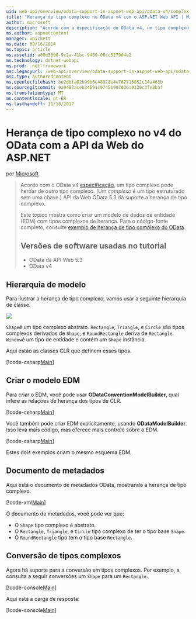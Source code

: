 ```yaml
---
uid: web-api/overview/odata-support-in-aspnet-web-api/odata-v4/complex-type-inheritance-in-odata-v4
title: "Herança de tipo complexo no OData v4 com o ASP.NET Web API | Microsoft Docs"
author: microsoft
description: "Acordo com a especificação do OData v4, um tipo complexo pode herdar de outro tipo complexo. (Um tipo complexo é um tipo estruturado sem uma chave.) API da Web..."
ms.author: aspnetcontent
manager: wpickett
ms.date: 09/16/2014
ms.topic: article
ms.assetid: a00d3600-9c2a-41bc-9460-06cc527904e2
ms.technology: dotnet-webapi
ms.prod: .net-framework
msc.legacyurl: /web-api/overview/odata-support-in-aspnet-web-api/odata-v4/complex-type-inheritance-in-odata-v4
msc.type: authoredcontent
ms.openlocfilehash: be2dbfa82b99b6c48928e4e767716852c14a463b
ms.sourcegitcommit: 9a9483aceb34591c97451997036a9120c3fe2baf
ms.translationtype: MT
ms.contentlocale: pt-BR
ms.lasthandoff: 11/10/2017
---
```

<a name="complex-type-inheritance-in-odata-v4-with-aspnet-web-api"></a>Herança de tipo complexo no v4 do OData com a API da Web do ASP.NET
====================
por [Microsoft](https://github.com/microsoft)

> Acordo com o OData v4 [especificação](http://www.odata.org/documentation/odata-version-4-0/), um tipo complexo pode herdar de outro tipo complexo. (Um *complexo* é um tipo estruturado sem uma chave.) API da Web OData 5.3 dá suporte a herança de tipo complexo.
> 
> Este tópico mostra como criar um modelo de dados de entidade (EDM) com tipos complexos de herança. Para o código-fonte completo, consulte [exemplo de herança de tipo complexo do OData](http://aspnet.codeplex.com/sourcecontrol/latest#Samples/WebApi/OData/v4/ODataComplexTypeInheritanceSample/ReadMe.txt).
> 
> ## <a name="software-versions-used-in-the-tutorial"></a>Versões de software usadas no tutorial
> 
> 
> - OData da API Web 5.3
> - OData v4


## <a name="model-hierarchy"></a>Hierarquia de modelo

Para ilustrar a herança de tipo complexo, vamos usar a seguinte hierarquia de classe.

![](complex-type-inheritance-in-odata-v4/_static/image1.png)

`Shape`é um tipo complexo abstrato. `Rectangle`, `Triangle`, e `Circle` são tipos complexos derivados de `Shape`, e `RoundRectangle` deriva de `Rectangle`. `Window`é um tipo de entidade e contém um `Shape` instância.

Aqui estão as classes CLR que definem esses tipos.

[!code-csharp[Main](complex-type-inheritance-in-odata-v4/samples/sample1.cs)]

## <a name="build-the-edm-model"></a>Criar o modelo EDM

Para criar o EDM, você pode usar **ODataConventionModelBuilder**, qual infere as relações de herança dos tipos de CLR.

[!code-csharp[Main](complex-type-inheritance-in-odata-v4/samples/sample2.cs)]

Você também pode criar EDM explicitamente, usando **ODataModelBuilder**. Isso leva mais código, mas oferece mais controle sobre o EDM.

[!code-csharp[Main](complex-type-inheritance-in-odata-v4/samples/sample3.cs)]

Estes dois exemplos criam o mesmo esquema EDM.

## <a name="metadata-document"></a>Documento de metadados

Aqui está o documento de metadados OData, mostrando a herança de tipo complexo.

[!code-xml[Main](complex-type-inheritance-in-odata-v4/samples/sample4.xml?highlight=13,17,25,30)]

O documento de metadados, você pode ver que:

- O `Shape` tipo complexo é abstrato.
- O `Rectangle`, `Triangle`, e `Circle` tipo complexo de ter o tipo base `Shape`.
- O `RoundRectangle` tipo tem o tipo base `Rectangle`.

## <a name="casting-complex-types"></a>Conversão de tipos complexos

Agora há suporte para a conversão em tipos complexos. Por exemplo, a consulta a seguir conversões um `Shape` para um `Rectangle`.

[!code-console[Main](complex-type-inheritance-in-odata-v4/samples/sample5.cmd)]

Aqui está a carga de resposta:

[!code-console[Main](complex-type-inheritance-in-odata-v4/samples/sample6.cmd)]
